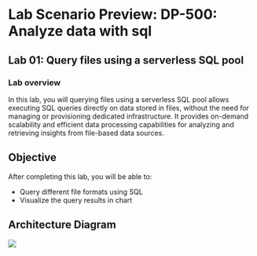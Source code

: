 # Lab Scenario Preview: DP-500: Analyze data with sql

## Lab 01: Query files using a serverless SQL pool

### Lab overview

In this lab, you will querying files using a serverless SQL pool allows executing SQL queries directly on data stored in files, without the need for managing or provisioning dedicated infrastructure. It provides on-demand scalability and efficient data processing capabilities for analyzing and retrieving insights from file-based data sources.

## Objective
  
After completing this lab, you will be able to:

- Query different file formats using SQL
- Visualize the query results in chart

## Architecture Diagram

 ![](media/Mod1.png)
